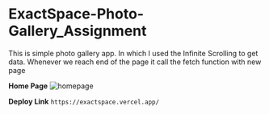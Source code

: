 # ExactSpace-Photo-Gallery_Assignment
This is simple photo gallery app. In which I used the Infinite Scrolling to get data. Whenever we reach end of the page it call the fetch function with new page

**Home Page**
![homepage](https://github.com/Gurjazz18/exactSpace-assignment/assets/96822665/8f28f96b-7bc3-4afb-9966-e289ec494d02)


**Deploy Link**
``
    https://exactspace.vercel.app/
``



